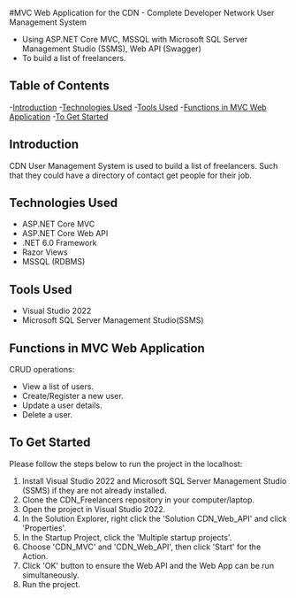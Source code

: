 #MVC Web Application for the CDN - Complete Developer Network User Management System

- Using ASP.NET Core MVC, MSSQL with Microsoft SQL Server Management Studio (SSMS), Web API (Swagger)
- To build a list of freelancers.

## Table of Contents

-[Introduction](#Introduction)
-[Technologies Used](#Technologies-Used)
-[Tools Used](#Tool-Used)
-[Functions in MVC Web Application](#Functions-in-MVC-Web-Application)
-[To Get Started](#To-Get-Started)

## Introduction
CDN User Management System is used to build a list of freelancers. 
Such that they could have a directory of contact get people for their job.

## Technologies Used
- ASP.NET Core MVC
- ASP.NET Core Web API
- .NET 6.0 Framework
- Razor Views
- MSSQL (RDBMS)

## Tools Used
- Visual Studio 2022
- Microsoft SQL Server Management Studio(SSMS)

## Functions in MVC Web Application
CRUD operations:
- View a list of users.
- Create/Register a new user.
- Update a user details.
- Delete a user.

## To Get Started
Please follow the steps below to run the project in the localhost:
1. Install Visual Studio 2022 and Microsoft SQL Server Management Studio (SSMS) if they are not already installed.
2. Clone the CDN_Freelancers repository in your computer/laptop.
3. Open the project in Visual Studio 2022.
4. In the Solution Explorer, right click the 'Solution CDN_Web_API' and click 'Properties'.
5. In the Startup Project, click the 'Multiple startup projects'.
6. Choose 'CDN_MVC' and 'CDN_Web_API', then click 'Start' for the Action.
7. Click 'OK' button to ensure the Web API and the Web App can be run simultaneously.
8. Run the project.
